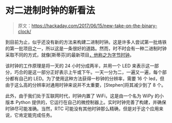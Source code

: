 # 对二进制时钟的新看法

> 原文：<https://hackaday.com/2017/06/15/new-take-on-the-binary-clock/>

到目前为止，似乎还没有新的方法来构建二进制时钟。这是许多人尝试第一批烙铁的第一批项目之一，所以这是一条很好的道路。然而，时不时会有一种二进制时钟采取不同的方式，就像[斯蒂芬]的最新项目[，他称之为字节时钟](https://lithostech.com/2017/05/byte-clock-prototype/)。

该时钟的工作原理是将一天的 24 小时分成两半，并用一个 LED 来表示这一部分，巧合的是这一部分正好表示上午或下午。一天一分为二，一遍又一遍，每个部分都有自己的 LED。为了使用这种方法获得一秒钟的分辨率，需要 16 个 led，但由于这么高的分辨率对通用时钟来说并不太重要，[Stephen]将其减少到了 8 个。

此外，由于我们处于互联网时代，时钟内置了 WiFi，这是由一个名为 WiPy 的小版本 Python 提供的，它运行在自己的微控制器上。实时时钟完善了构建，并确保时钟尽可能准确。当然，RTC 可能没有其他时钟那么精确，但是对于这个应用来说，它肯定能完成任务。